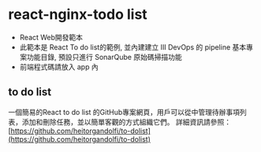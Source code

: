 # react-nginx-todo list
  * React Web開發範本
  * 此範本是 React To do list的範例, 並內建建立 III DevOps 的 pipeline 基本專案功能目錄, 預設只進行 SonarQube 原始碼掃描功能
  * 前端程式碼請放入 app 內

## to do list
一個簡易的React to do list 的GitHub專案網頁，用戶可以從中管理待辦事項列表，添加和刪除任務，並以簡單客觀的方式組織它們。
詳細資訊請參照： [https://github.com/heitorgandolfi/to-dolist](https://github.com/heitorgandolfi/to-dolist)

